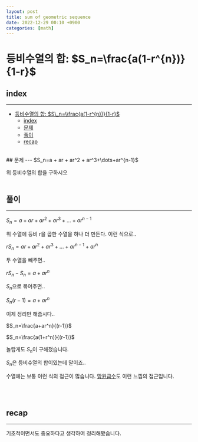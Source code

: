 ```yaml
---
layout: post
title: sum of geometric sequence
date: 2022-12-29 00:10 +0900
categories: [math]
---
```

# 등비수열의 합: $S_n=\frac{a(1-r^{n})}{1-r}$
<!--break-->
## index 
--- 
- [등비수열의 합: $S\_n=\\frac{a(1-r^{n})}{1-r}$](#등비수열의-합-s_nfraca1-rn1-r)
  - [index](#index)
  - [문제](#문제)
  - [풀이](#풀이)
  - [recap](#recap)

<br>
## 문제 
--- 
$S_n=a + ar + ar^2 + ar^3+\dots+ar^{n-1}$

위 등비수열의 합을 구하시오
<br>
<br>

## 풀이 
--- 
$S_n=a + ar + ar^2 + ar^3+\dots+ar^{n-1}$

위 수열에 등비 r을 곱한 수열을 하나 더 만든다.
이런 식으로..

$rS_n=ar + ar^2 + ar^3+\dots+ar^{n-1} + ar^n$

두 수열을 빼주면..

$rS_n-S_n = a + ar^n$

$S_n$으로 묶어주면..

$S_n(r-1) = a + ar^n$

이제 정리만 해줍시다..

$S_n=\frac{a+ar^n}{(r-1)}$

$S_n=\frac{a(1+r^n)}{(r-1)}$


놀랍게도 $S_n$이 구해졌습니다.

$S_n$은 등비수열의 합이였는데 말이죠..

수열에는 보통 이런 식의 접근이 많습니다.
[망원급수](https://namu.wiki/w/%EB%A7%9D%EC%9B%90%EA%B8%89%EC%88%98)도 이런 느낌의 접근입니다.

<br>
<br>

## recap 
--- 
기초적이면서도 중요하다고 생각하여 정리해봤습니다.
<br>
<br>

